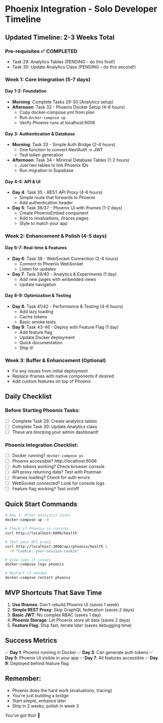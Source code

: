 # Phoenix Integration - Solo Developer Timeline

## Updated Timeline: 2-3 Weeks Total

### Pre-requisites ✅ COMPLETED
- Task 29: Analytics Tables (PENDING - do this first!)
- Task 30: Update Analytics Class (PENDING - do this second!)

### Week 1: Core Integration (5-7 days)

#### Day 1-2: Foundation
- **Morning**: Complete Tasks 29-30 (Analytics setup)
- **Afternoon**: Task 32 - Phoenix Docker Setup (4-6 hours)
  - Copy docker-compose.yml from plan
  - Run `docker-compose up`
  - Verify Phoenix runs at localhost:6006

#### Day 3: Authentication & Database
- **Morning**: Task 33 - Simple Auth Bridge (2-4 hours)
  - One function to convert NextAuth → JWT
  - Test token generation
- **Afternoon**: Task 34 - Minimal Database Tables (1-2 hours)
  - Just two tables to link Phoenix IDs
  - Run migration in Supabase

#### Day 4-5: API & UI
- **Day 4**: Task 35 - REST API Proxy (4-6 hours)
  - Simple route that forwards to Phoenix
  - Add authentication header
- **Day 5**: Task 36/37 - Phoenix UI with Iframes (1-2 days)
  - Create PhoenixEmbed component
  - Add to /evaluations, /traces pages
  - Style to match your app

### Week 2: Enhancement & Polish (4-5 days)

#### Day 6-7: Real-time & Features
- **Day 6**: Task 38 - WebSocket Connection (2-4 hours)
  - Connect to Phoenix WebSocket
  - Listen for updates
- **Day 7**: Task 39/40 - Analytics & Experiments (1 day)
  - Add new pages with embedded views
  - Update navigation

#### Day 8-9: Optimization & Testing
- **Day 8**: Task 41/42 - Performance & Testing (4-6 hours)
  - Add lazy loading
  - Cache tokens
  - Basic smoke tests
- **Day 9**: Task 43-46 - Deploy with Feature Flag (1 day)
  - Add feature flag
  - Update Docker deployment
  - Quick documentation
  - Ship it!

### Week 3: Buffer & Enhancement (Optional)
- Fix any issues from initial deployment
- Replace iframes with native components if desired
- Add custom features on top of Phoenix

## Daily Checklist

### Before Starting Phoenix Tasks:
- [ ] Complete Task 29: Create analytics tables
- [ ] Complete Task 30: Update Analytics class
- [ ] These are blocking your admin dashboard!

### Phoenix Integration Checklist:
- [ ] Docker running? `docker-compose ps`
- [ ] Phoenix accessible? http://localhost:6006
- [ ] Auth tokens working? Check browser console
- [ ] API proxy returning data? Test with Postman
- [ ] Iframes loading? Check for auth errors
- [ ] WebSocket connected? Look for console logs
- [ ] Feature flag working? Test on/off

## Quick Start Commands

```bash
# Day 1: After analytics tasks
docker-compose up -d

# Check if Phoenix is running
curl http://localhost:6006/health

# Test your API proxy
curl http://localhost:3000/api/phoenix/health \
  -H "Cookie: your-session-cookie"

# View logs if issues
docker-compose logs phoenix

# Restart if needed
docker-compose restart phoenix
```

## MVP Shortcuts That Save Time

1. **Use Iframes**: Don't rebuild Phoenix UI (saves 1 week)
2. **Simple REST Proxy**: Skip GraphQL federation (saves 2 days)
3. **Basic JWT**: No complex RBAC (saves 1 day)
4. **Phoenix Storage**: Let Phoenix store all data (saves 2 days)
5. **Feature Flag**: Ship fast, iterate later (saves debugging time)

## Success Metrics

✅ **Day 1**: Phoenix running in Docker
✅ **Day 3**: Can generate auth tokens
✅ **Day 5**: Phoenix UI visible in your app
✅ **Day 7**: All features accessible
✅ **Day 9**: Deployed behind feature flag

## Remember:
- Phoenix does the hard work (evaluations, tracing)
- You're just building a bridge
- Start simple, enhance later
- Ship in 2 weeks, polish in week 3

You've got this! 🚀
